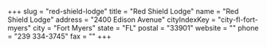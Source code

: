+++
slug = "red-shield-lodge"
title = "Red Shield Lodge"
name = "Red Shield Lodge"
address = "2400 Edison Avenue"
cityIndexKey = "city-fl-fort-myers"
city = "Fort Myers"
state = "FL"
postal = "33901"
website = ""
phone = "239 334-3745"
fax = ""
+++
